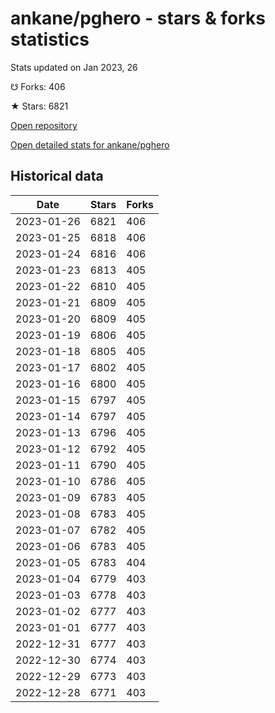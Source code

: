 # ankane/pghero - stars & forks statistics

Stats updated on Jan 2023, 26

☋ Forks: 406

★ Stars: 6821

[Open repository](https://github.com/ankane/pghero)

[Open detailed stats for ankane/pghero](https://reviewgithub.com/rep/ankane/pghero)

## Historical data
| Date | Stars | Forks |
|------|-------|-------|
| 2023-01-26 | 6821 | 406 | 
| 2023-01-25 | 6818 | 406 | 
| 2023-01-24 | 6816 | 406 | 
| 2023-01-23 | 6813 | 405 | 
| 2023-01-22 | 6810 | 405 | 
| 2023-01-21 | 6809 | 405 | 
| 2023-01-20 | 6809 | 405 | 
| 2023-01-19 | 6806 | 405 | 
| 2023-01-18 | 6805 | 405 | 
| 2023-01-17 | 6802 | 405 | 
| 2023-01-16 | 6800 | 405 | 
| 2023-01-15 | 6797 | 405 | 
| 2023-01-14 | 6797 | 405 | 
| 2023-01-13 | 6796 | 405 | 
| 2023-01-12 | 6792 | 405 | 
| 2023-01-11 | 6790 | 405 | 
| 2023-01-10 | 6786 | 405 | 
| 2023-01-09 | 6783 | 405 | 
| 2023-01-08 | 6783 | 405 | 
| 2023-01-07 | 6782 | 405 | 
| 2023-01-06 | 6783 | 405 | 
| 2023-01-05 | 6783 | 404 | 
| 2023-01-04 | 6779 | 403 | 
| 2023-01-03 | 6778 | 403 | 
| 2023-01-02 | 6777 | 403 | 
| 2023-01-01 | 6777 | 403 | 
| 2022-12-31 | 6777 | 403 | 
| 2022-12-30 | 6774 | 403 | 
| 2022-12-29 | 6773 | 403 | 
| 2022-12-28 | 6771 | 403 | 

